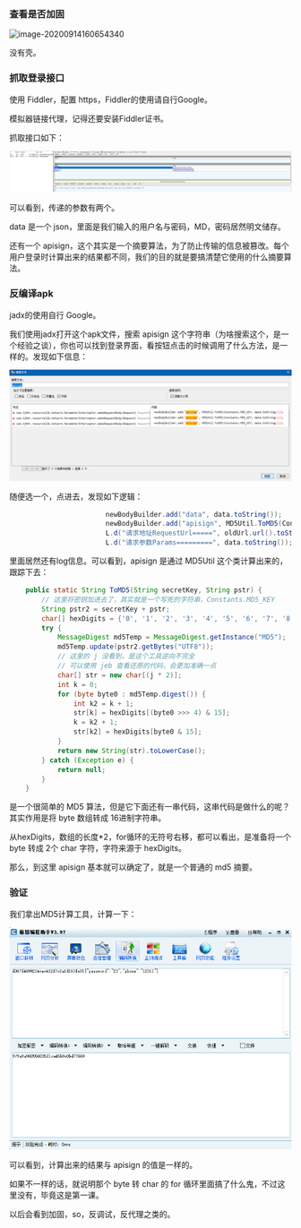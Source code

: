 ### 查看是否加固

![image-20200914160654340](C:\Users\aprz512\AppData\Roaming\Typora\typora-user-images\image-20200914160654340.png)

没有壳。

### 抓取登录接口

使用 Fiddler，配置 https，Fiddler的使用请自行Google。

模拟器链接代理，记得还要安装Fiddler证书。

抓取接口如下：

![](1.png)

可以看到，传递的参数有两个。

data 是一个 json，里面是我们输入的用户名与密码，MD，密码居然明文储存。

还有一个 apisign，这个其实是一个摘要算法，为了防止传输的信息被篡改。每个用户登录时计算出来的结果都不同，我们的目的就是要搞清楚它使用的什么摘要算法。



### 反编译apk

jadx的使用自行 Google。

我们使用jadx打开这个apk文件，搜索 apisign 这个字符串（为啥搜索这个，是一个经验之谈），你也可以找到登录界面，看按钮点击的时候调用了什么方法，是一样的。发现如下信息：

![](2.png)

随便选一个，点进去，发现如下逻辑：

```java
                        newBodyBuilder.add("data", data.toString());
                        newBodyBuilder.add("apisign", MD5Util.ToMD5(Constants.MD5_KEY, data.toString()));
                        L.d("请求地址RequestUrl=====", oldUrl.url().toString());
                        L.d("请求参数Params=========", data.toString());
```

里面居然还有log信息。可以看到，apisign 是通过 MD5Util 这个类计算出来的，跟踪下去：

```java
    public static String ToMD5(String secretKey, String pstr) {
        // 这里将密钥加进去了，其实就是一个写死的字符串，Constants.MD5_KEY
        String pstr2 = secretKey + pstr;
        char[] hexDigits = {'0', '1', '2', '3', '4', '5', '6', '7', '8', '9', 'A', 'B', 'C', 'D', 'E', 'F'};
        try {
            MessageDigest md5Temp = MessageDigest.getInstance("MD5");
            md5Temp.update(pstr2.getBytes("UTF8"));
            // 这里的 j 没看到，是这个工具逆向不完全
            // 可以使用 jeb 查看还原的代码，会更加准确一点
            char[] str = new char[(j * 2)];
            int k = 0;
            for (byte byte0 : md5Temp.digest()) {
                int k2 = k + 1;
                str[k] = hexDigits[(byte0 >>> 4) & 15];
                k = k2 + 1;
                str[k2] = hexDigits[byte0 & 15];
            }
            return new String(str).toLowerCase();
        } catch (Exception e) {
            return null;
        }
    }

```

是一个很简单的 MD5 算法，但是它下面还有一串代码，这串代码是做什么的呢？其实作用是将 byte 数组转成 16进制字符串。

从hexDigits，数组的长度*2，for循环的无符号右移，都可以看出，是准备将一个 byte 转成 2个 char 字符，字符来源于 hexDigits。

那么，到这里 apisign 基本就可以确定了，就是一个普通的 md5 摘要。



### 验证

我们拿出MD5计算工具，计算一下：

![](3.png)

可以看到，计算出来的结果与 apisign 的值是一样的。

如果不一样的话，就说明那个 byte 转 char 的 for 循环里面搞了什么鬼，不过这里没有，毕竟这是第一课。

以后会看到加固，so，反调试，反代理之类的。